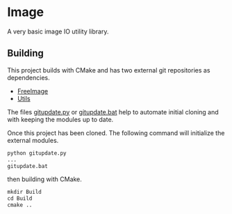 # Image

A very basic image IO utility library.

## Building

This project builds with CMake and has two external git repositories as dependencies.

+ [FreeImage](https://github.com/CharlesCarley/FreeImage)
+ [Utils](https://github.com/CharlesCarley/Utils)

The files [gitupdate.py](gitupdate.py) or [gitupdate.bat](gitupdate.bat) help to automate initial cloning and
with keeping the modules up to date.

Once this project has been cloned. The following command will initialize the external modules.

```txt
python gitupdate.py 
...
gitupdate.bat 
```

then building with CMake.
```txt
mkdir Build
cd Build
cmake .. 
```
